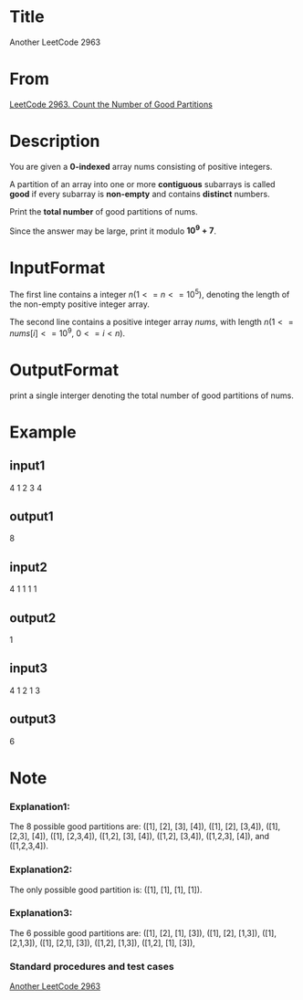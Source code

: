 
# Title
Another LeetCode 2963

# From
[LeetCode 2963. Count the Number of Good Partitions](https://leetcode.com/contest/weekly-contest-375/problems/count-the-number-of-good-partitions/)

# Description

You are given a **0-indexed** array nums consisting of positive integers.

A partition of an array into one or more **contiguous** subarrays is called **good** if every subarray is **non-empty** and contains **distinct** numbers.

Print the **total number** of good partitions of nums.

Since the answer may be large, print it modulo **$10^9 + 7$**.

# InputFormat
The first line contains a integer $n$($1<=n<=10^5$), denoting the
length of the non-empty positive integer array.

The second line contains a positive integer array $nums$, with length $n$($1 <= nums[i] <= 10^9$, $0 <= i < n$).

# OutputFormat
print a single interger denoting the total number of good partitions of nums.

# Example
## input1
4
1 2 3 4
## output1
8
## input2
4
1 1 1 1
## output2
1
## input3
4
1 2 1 3
## output3
6
# Note
### Explanation1:
The 8 possible good partitions are: ([1], [2], [3], [4]), ([1], [2], [3,4]), ([1], [2,3], [4]), ([1], [2,3,4]), ([1,2], [3], [4]), ([1,2], [3,4]), ([1,2,3], [4]), and ([1,2,3,4]).
### Explanation2:
The only possible good partition is: ([1], [1], [1], [1]).
### Explanation3:
The 6 possible good partitions are: ([1], [2], [1], [3]), ([1], [2], [1,3]), ([1], [2,1,3]), ([1], [2,1], [3]), ([1,2], [1,3]), ([1,2], [1], [3]), 

### Standard procedures and test cases
[Another LeetCode 2963](https://github.com/liupengsay/ProblemBonus/tree/main/src/leetcode/another_2963)